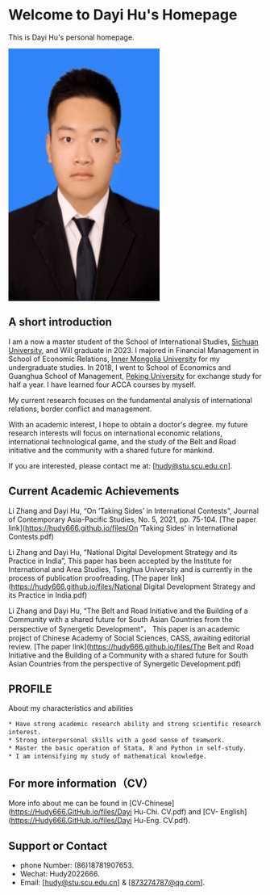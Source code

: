 # Welcome to Dayi Hu's Homepage
This is Dayi Hu's personal homepage.

<img src="./pictures/hudy.jpg" width = "300" height = "500" alt="Dayi Hu" align=center />

## A short introduction
I am a now a master student of the School of International Studies, [Sichuan University](https://www.scu.edu.cn/index.htm), and Will graduate in 2023. I majored in Financial Management in School of Economic Relations, [Inner Mongolia University](https://www.imu.edu.cn/) for my undergraduate studies. In 2018, I went to School of Economics and Guanghua School of Management, [Peking University](https://www.pku.edu.cn/) for exchange study for half a year. I have learned four ACCA courses by myself.

My current research focuses on the fundamental analysis of international relations, border conflict and management.

With an academic interest, I hope to obtain a doctor's degree. my future research interests will focus on international economic relations, international technological game, and the study of the Belt and Road initiative and the community with a shared future for mankind.

If you are interested, please contact me at: [hudy@stu.scu.edu.cn].

## Current Academic Achievements
Li Zhang and Dayi Hu, “On ‘Taking Sides’ in International Contests”, Journal of Contemporary Asia-Pacific Studies, No. 5, 2021, pp. 75-104. 
[The paper link](https://hudy666.github.io/files/On ‘Taking Sides’ in International Contests.pdf)

Li Zhang and Dayi Hu, “National Digital Development Strategy and its Practice in India”, This paper has been accepted by the Institute for International and Area Studies, Tsinghua University and is currently in the process of publication proofreading. [The paper link](https://hudy666.github.io/files/National Digital Development Strategy and its Practice in India.pdf)

Li Zhang and Dayi Hu, “The Belt and Road Initiative and the Building of a Community with a shared future for South Asian Countries from the perspective of Synergetic Development”， This paper is an academic project of Chinese Academy of Social Sciences, CASS, awaiting editorial review. [The paper link](https://hudy666.github.io/files/The Belt and Road Initiative and the Building of a Community with a shared future for South Asian Countries from the perspective of Synergetic Development.pdf)


## PROFILE

About my characteristics and abilities

```PROFILE
* Have strong academic research ability and strong scientific research interest. 
* Strong interpersonal skills with a good sense of teamwork.
* Master the basic operation of Stata, R and Python in self-study.
* I am intensifying my study of mathematical knowledge.
```

## For more information（CV）
More info about me can be found in [CV-Chinese](https://Hudy666.GitHub.io/files/Dayi Hu-Chi. CV.pdf) and [CV- English](https://Hudy666.GitHub.io/files/Dayi Hu-Eng. CV.pdf).



## Support or Contact
* phone Number: (86)18781907653.
* Wechat: Hudy2022666.
* Email: [hudy@stu.scu.edu.cn] & [873274787@qq.com].



